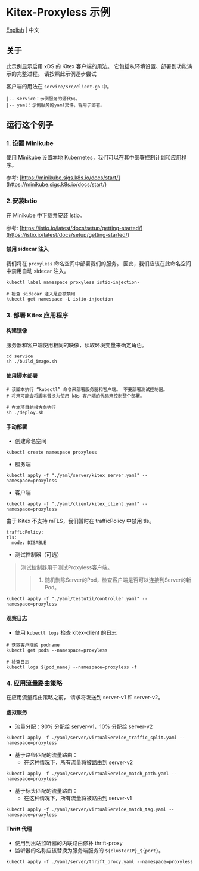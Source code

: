 # Kitex-Proxyless 示例
[English](./README.md) | 中文
## 关于
此示例显示启用 xDS 的 Kitex 客户端的用法。
它包括从环境设置、部署到功能演示的完整过程。
请按照此示例逐步尝试

客户端的用法在 `service/src/client.go` 中。
````
|-- service：示例服务的源代码。
|-- yaml：示例服务的yaml文件，将用于部署。
````

## 运行这个例子
### 1. 设置 Minikube
使用 Minikube 设置本地 Kubernetes，我们可以在其中部署控制计划和应用程序。

参考: [https://minikube.sigs.k8s.io/docs/start/](https://minikube.sigs.k8s.io/docs/start/)

### 2.安装Istio
在 Minikube 中下载并安装 Istio。

参考: [https://istio.io/latest/docs/setup/getting-started/](https://istio.io/latest/docs/setup/getting-started/) 

#### 禁用 sidecar 注入
我们将在 `proxyless` 命名空间中部署我们的服务。
因此，我们应该在此命名空间中禁用自动 sidecar 注入。
````
kubectl label namespace proxyless istio-injection-

# 检查 sidecar 注入是否被禁用
kubectl get namespace -L istio-injection
````

### 3. 部署 Kitex 应用程序
#### 构建镜像
服务器和客户端使用相同的映像，读取环境变量来确定角色。

```
cd service
sh ./build_image.sh
```

#### 使用脚本部署
````
# 该脚本执行 “kubectl” 命令来部署服务器和客户端。 不要部署测试控制器。
# 将来可能会将脚本替换为使用 k8s 客户端的代码来控制整个部署。

# 在本项目的根方向执行
sh ./deploy.sh
````

#### 手动部署
* 创建命名空间
````
kubectl create namespace proxyless
````
* 服务端
````
kubectl apply -f "./yaml/server/kitex_server.yaml" --namespace=proxyless
````

* 客户端
````
kubectl apply -f "./yaml/client/kitex_client.yaml" --namespace=proxyless
````
由于 Kitex 不支持 mTLS，我们暂时在 trafficPolicy 中禁用 tls。
```
trafficPolicy:
tls:
  mode: DISABLE
```

* 测试控制器（可选）
> 测试控制器用于测试Proxyless客户端。
>> 1. 随机删除Server的Pod，检查客户端是否可以连接到Server的新Pod。
````
kubectl apply -f "./yaml/testutil/controller.yaml" --namespace=proxyless
````

#### 观察日志
* 使用 `kubectl logs` 检查 kitex-client 的日志
````
# 获取客户端的 podname
kubectl get pods --namespace=proxyless

# 检查日志
kubectl logs ${pod_name} --namespace=proxyless -f
````

### 4. 应用流量路由策略
在应用流量路由策略之前，
请求将发送到 server-v1 和 server-v2。

#### 虚拟服务

* 流量分配：90% 分配给 server-v1，10% 分配给 server-v2
````
kubectl apply -f ./yaml/server/virtualService_traffic_split.yaml --namespace=proxyless
````

* 基于路径匹配的流量路由：
    * 在这种情况下，所有流量将被路由到 server-v2
````
kubectl apply -f ./yaml/server/virtualService_match_path.yaml --namespace=proxyless
````

* 基于标头匹配的流量路由：
    * 在这种情况下，所有流量将被路由到 server-v1
````
kubectl apply -f ./yaml/server/virtualService_match_tag.yaml --namespace=proxyless
````

#### Thrift 代理
* 使用到出站监听器的内联路由修补 thrift-proxy
* 监听器的名称应该替换为服务端服务的 `${clusterIP}_${port}`。

````
kubectl apply -f ./yaml/server/thrift_proxy.yaml --namespace=proxyless
````